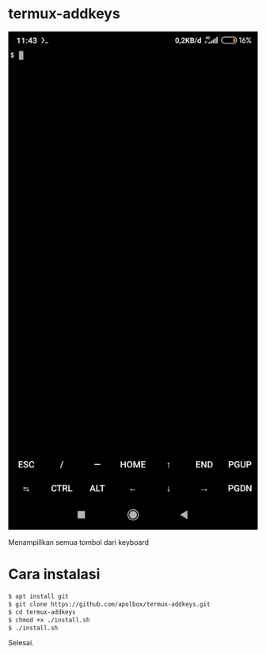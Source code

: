 # termux-addkeys

![Screenshoot](screenshoot.jpg)

Menampillkan semua tombol dari keyboard

# Cara instalasi
	$ apt install git
	$ git clone https://github.com/apolbox/termux-addkeys.git
	$ cd termux-addkeys
	$ chmod +x ./install.sh
	$ ./install.sh

Selesai.